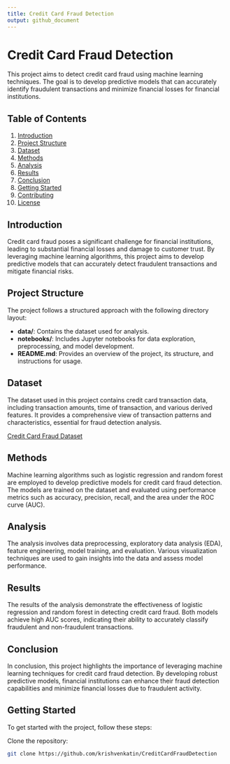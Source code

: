 ```yaml
---
title: Credit Card Fraud Detection
output: github_document
---
```


# Credit Card Fraud Detection

This project aims to detect credit card fraud using machine learning techniques. The goal is to develop predictive models that can accurately identify fraudulent transactions and minimize financial losses for financial institutions.

## Table of Contents

1. [Introduction](#introduction)
2. [Project Structure](#project-structure)
3. [Dataset](#dataset)
4. [Methods](#methods)
5. [Analysis](#analysis)
6. [Results](#results)
7. [Conclusion](#conclusion)
8. [Getting Started](#getting-started)
9. [Contributing](#contributing)
10. [License](#license)

## Introduction

Credit card fraud poses a significant challenge for financial institutions, leading to substantial financial losses and damage to customer trust. By leveraging machine learning algorithms, this project aims to develop predictive models that can accurately detect fraudulent transactions and mitigate financial risks.

## Project Structure

The project follows a structured approach with the following directory layout:

- **data/**: Contains the dataset used for analysis.
- **notebooks/**: Includes Jupyter notebooks for data exploration, preprocessing, and model development.
- **README.md**: Provides an overview of the project, its structure, and instructions for usage.

## Dataset

The dataset used in this project contains credit card transaction data, including transaction amounts, time of transaction, and various derived features. It provides a comprehensive view of transaction patterns and characteristics, essential for fraud detection analysis.

[Credit Card Fraud Dataset](https://www.kaggle.com/mlg-ulb/creditcardfraud
)

## Methods

Machine learning algorithms such as logistic regression and random forest are employed to develop predictive models for credit card fraud detection. The models are trained on the dataset and evaluated using performance metrics such as accuracy, precision, recall, and the area under the ROC curve (AUC).

## Analysis

The analysis involves data preprocessing, exploratory data analysis (EDA), feature engineering, model training, and evaluation. Various visualization techniques are used to gain insights into the data and assess model performance.

## Results

The results of the analysis demonstrate the effectiveness of logistic regression and random forest in detecting credit card fraud. Both models achieve high AUC scores, indicating their ability to accurately classify fraudulent and non-fraudulent transactions.

## Conclusion

In conclusion, this project highlights the importance of leveraging machine learning techniques for credit card fraud detection. By developing robust predictive models, financial institutions can enhance their fraud detection capabilities and minimize financial losses due to fraudulent activity.

## Getting Started

To get started with the project, follow these steps:

Clone the repository:

```bash
git clone https://github.com/krishvenkatin/CreditCardFraudDetection
